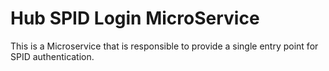 # Hub SPID Login MicroService
This is a Microservice that is responsible to provide a single entry point for SPID authentication.